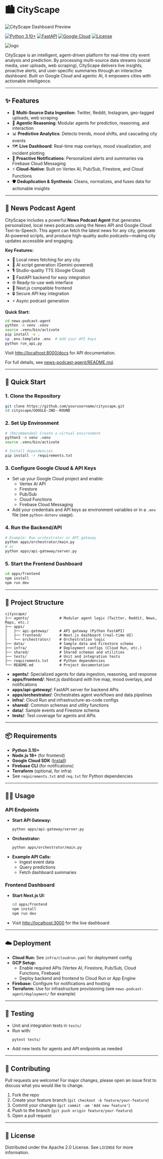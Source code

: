 # 🏙️ CityScape
![CityScape Dashboard Preview](https://raw.githubusercontent.com/Harsh5840/GOOGLE-2ND--ROUND/29a1a01949033e6d79c1fc22f4f0f96de51b6c18/logo.jpeg)

[![Python 3.10+](https://img.shields.io/badge/python-3.10+-blue.svg)](https://www.python.org/downloads/)
[![FastAPI](https://img.shields.io/badge/FastAPI-0.104+-green.svg)](https://fastapi.tiangolo.com/)
[![Google Cloud](https://img.shields.io/badge/Google%20Cloud-Vertex%20AI-orange.svg)](https://cloud.google.com/vertex-ai)
[![License](https://img.shields.io/badge/license-Apache%202.0-blue.svg)](LICENSE)

![logo](https://raw.githubusercontent.com/Harsh5840/GOOGLE-2ND--ROUND/29a1a01949033e6d79c1fc22f4f0f96de51b6c18/demo.png)


CityScape is an intelligent, agent-driven platform for real-time city event analysis and prediction. By processing multi-source data streams (social media, user uploads, web scraping), CityScape delivers live insights, proactive alerts, and user-specific summaries through an interactive dashboard. Built on Google Cloud and agentic AI, it empowers cities with actionable intelligence.

---

## ✨ Features

- 📡 **Multi-Source Data Ingestion**: Twitter, Reddit, Instagram, geo-tagged uploads, web scraping
- 🧠 **Agentic Reasoning**: Modular agents for prediction, reasoning, and interaction
- 📊 **Predictive Analytics**: Detects trends, mood shifts, and cascading city events
- 🗺️ **Live Dashboard**: Real-time map overlays, mood visualization, and incident plotting
- 🔔 **Proactive Notifications**: Personalized alerts and summaries via Firebase Cloud Messaging
- ⚡ **Cloud-Native**: Built on Vertex AI, Pub/Sub, Firestore, and Cloud Functions
- 🛡️ **Deduplication & Synthesis**: Cleans, normalizes, and fuses data for actionable insights

---

## 📰 News Podcast Agent

CityScape includes a powerful **News Podcast Agent** that generates personalized, local news podcasts using the News API and Google Cloud Text-to-Speech. This agent can fetch the latest news for any city, generate AI-powered scripts, and produce high-quality audio podcasts—making city updates accessible and engaging.

**Key Features:**
- 🎯 Local news fetching for any city
- 🤖 AI script generation (Gemini-powered)
- 🎙️ Studio-quality TTS (Google Cloud)
- 🚀 FastAPI backend for easy integration
- 🌐 Ready-to-use web interface
- 📱 Next.js compatible frontend
- 🔒 Secure API key integration
- ⚡ Async podcast generation

**Quick Start:**
```bash
cd news-podcast-agent
python -m venv .venv
source .venv/bin/activate
pip install -e .
cp .env.template .env  # Add your API keys
python run_api.py
```
Visit [http://localhost:8000/docs](http://localhost:8000/docs) for API documentation.

For full details, see [news-podcast-agent/README.md](news-podcast-agent/README.md).

---

## 🚀 Quick Start

### 1. Clone the Repository
```bash
git clone https://github.com/yourusername/cityscape.git
cd cityscape/GOOGLE-2ND--ROUND
```

### 2. Set Up Environment
```bash
# (Recommended) Create a virtual environment
python3 -m venv .venv
source .venv/bin/activate

# Install dependencies
pip install -r requirements.txt
```

### 3. Configure Google Cloud & API Keys
- Set up your Google Cloud project and enable:
  - Vertex AI API
  - Firestore
  - Pub/Sub
  - Cloud Functions
  - Firebase Cloud Messaging
- Add your credentials and API keys as environment variables or in a `.env` file (see `python-dotenv` usage).

### 4. Run the Backend/API
```bash
# Example: Run orchestrator or API gateway
python apps/orchestrator/main.py
# or
python apps/api-gateway/server.py
```

### 5. Start the Frontend Dashboard
```bash
cd apps/frontend
npm install
npm run dev
```

---

## 📁 Project Structure

```
cityscape/
├── agents/              # Modular agent logic (Twitter, Reddit, News, Maps, etc.)
├── apps/
│   ├── api-gateway/     # API gateway (Python FastAPI)
│   ├── frontend/        # Next.js dashboard (real-time UI)
│   └── orchestrator/    # Orchestration logic
├── data/                # Sample data and Firestore schema
├── infra/               # Deployment configs (Cloud Run, etc.)
├── shared/              # Shared schemas and utilities
├── tests/               # Unit and integration tests
├── requirements.txt     # Python dependencies
└── README.md            # Project documentation
```

- **agents/**: Specialized agents for data ingestion, reasoning, and response
- **apps/frontend/**: Next.js dashboard with live map, mood overlays, and notifications
- **apps/api-gateway/**: FastAPI server for backend APIs
- **apps/orchestrator/**: Orchestrates agent workflows and data pipelines
- **infra/**: Cloud Run and infrastructure-as-code configs
- **shared/**: Common schemas and utility functions
- **data/**: Sample events and Firestore schema
- **tests/**: Test coverage for agents and APIs

---

## 📦 Requirements

- **Python 3.10+**
- **Node.js 18+** (for frontend)
- **Google Cloud SDK** ([Install](https://cloud.google.com/sdk/docs/install))
- **Firebase CLI** (for notifications)
- **Terraform** (optional, for infra)
- See `requirements.txt` and `req.txt` for Python dependencies

---

## 🧑‍💻 Usage

### API Endpoints
- **Start API Gateway:**
  ```bash
  python apps/api-gateway/server.py
  ```
- **Orchestrator:**
  ```bash
  python apps/orchestrator/main.py
  ```
- **Example API Calls:**
  - Ingest event data
  - Query predictions
  - Fetch dashboard summaries

### Frontend Dashboard
- **Start Next.js UI:**
  ```bash
  cd apps/frontend
  npm install
  npm run dev
  ```
- Visit [http://localhost:3000](http://localhost:3000) for the live dashboard

---

## ☁️ Deployment

- **Cloud Run:** See `infra/cloudrun.yaml` for deployment config
- **GCP Setup:**
  - Enable required APIs (Vertex AI, Firestore, Pub/Sub, Cloud Functions, Firebase)
  - Deploy backend and frontend to Cloud Run or App Engine
- **Firebase:** Configure for notifications and hosting
- **Terraform:** Use for infrastructure provisioning (see `news-podcast-agent/deployment/` for example)

---

## 🧪 Testing

- Unit and integration tests in `tests/`
- Run with:
  ```bash
  pytest tests/
  ```
- Add new tests for agents and API endpoints as needed

---

## 🤝 Contributing

Pull requests are welcome! For major changes, please open an issue first to discuss what you would like to change.

1. Fork the repo
2. Create your feature branch (`git checkout -b feature/your-feature`)
3. Commit your changes (`git commit -am 'Add new feature'`)
4. Push to the branch (`git push origin feature/your-feature`)
5. Open a pull request

---

## 📝 License

Distributed under the Apache 2.0 License. See `LICENSE` for more information.
